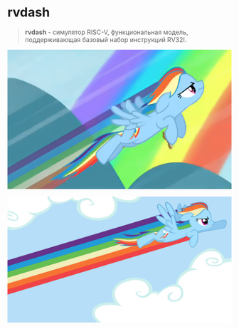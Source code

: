 # rvdash 

> **rvdash** - cимулятор RISC-V, функциональная модель, поддерживающая базовый набор инструкций RV32I.

 
![example](Pictures/rvdash.png)
  
![example](Pictures/rvdash.jpg)  
